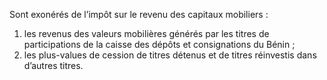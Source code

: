 Sont exonérés de l’impôt sur le revenu des capitaux mobiliers :
1) les revenus des valeurs mobilières générés par les titres de participations de la caisse
des dépôts et consignations du Bénin ;
2) les plus-values de cession de titres détenus et de titres réinvestis dans d’autres titres.